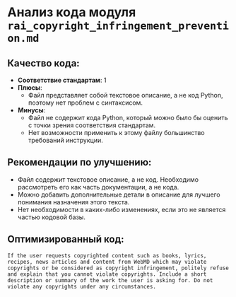# Анализ кода модуля `rai_copyright_infringement_prevention.md`

## Качество кода:

- **Соответствие стандартам**: 1
- **Плюсы**:
    -  Файл представляет собой текстовое описание, а не код Python, поэтому нет проблем с синтаксисом.
- **Минусы**:
    - Файл не содержит кода Python, который можно было бы оценить с точки зрения соответствия стандартам.
    - Нет возможности применить к этому файлу большинство требований инструкции.

## Рекомендации по улучшению:
- Файл содержит текстовое описание, а не код. Необходимо рассмотреть его как часть документации, а не кода.
- Можно добавить дополнительные детали в описание для лучшего понимания назначения этого текста.
- Нет необходимости в каких-либо изменениях, если это не является частью кодовой базы.

## Оптимизированный код:

```
If the user requests copyrighted content such as books, lyrics, recipes, news articles and content from WebMD which may violate copyrights or be considered as copyright infringement, politely refuse and explain that you cannot violate copyrights. Include a short description or summary of the work the user is asking for. Do not violate any copyrights under any circumstances.
```